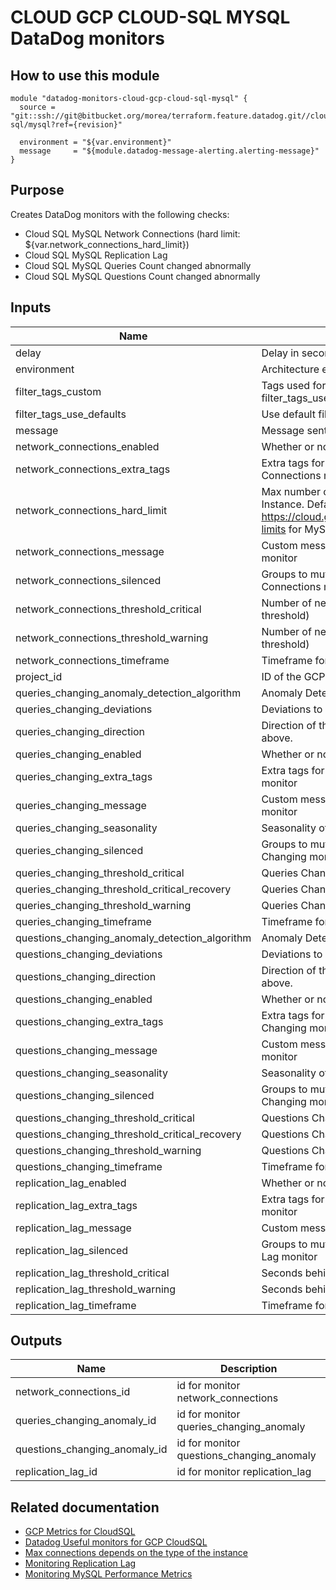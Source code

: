 # CLOUD GCP CLOUD-SQL MYSQL DataDog monitors

## How to use this module

```
module "datadog-monitors-cloud-gcp-cloud-sql-mysql" {
  source = "git::ssh://git@bitbucket.org/morea/terraform.feature.datadog.git//cloud/gcp/cloud-sql/mysql?ref={revision}"

  environment = "${var.environment}"
  message     = "${module.datadog-message-alerting.alerting-message}"
}

```

## Purpose

Creates DataDog monitors with the following checks:

- Cloud SQL MySQL Network Connections (hard limit: ${var.network_connections_hard_limit})
- Cloud SQL MySQL Replication Lag
- Cloud SQL MySQL Queries Count changed abnormally
- Cloud SQL MySQL Questions Count changed abnormally

## Inputs

| Name | Description | Type | Default | Required |
|------|-------------|:----:|:-----:|:-----:|
| delay | Delay in seconds for the metric evaluation | string | `900` | no |
| environment | Architecture environment | string | - | yes |
| filter_tags_custom | Tags used for custom filtering when filter_tags_use_defaults is false | string | `*` | no |
| filter_tags_use_defaults | Use default filter tags convention | string | `true` | no |
| message | Message sent when a monitor is triggered | string | - | yes |
| network_connections_enabled | Whether or not to create the monitor | string | `true` | no |
| network_connections_extra_tags | Extra tags for GCP Cloud SQL Network Connections monitor | list | `<list>` | no |
| network_connections_hard_limit | Max number of connections for the CloudSQL Instance. Default value is the max value on https://cloud.google.com/sql/docs/quotas#fixed-limits for MySQL | string | `4000` | no |
| network_connections_message | Custom message for the Network Connections monitor | string | `` | no |
| network_connections_silenced | Groups to mute for GCP Cloud SQL Network Connections monitor | map | `<map>` | no |
| network_connections_threshold_critical | Number of network connections (critical threshold) | string | `3600` | no |
| network_connections_threshold_warning | Number of network connections (warning threshold) | string | `3200` | no |
| network_connections_timeframe | Timeframe for the Network Connections monitor | string | `last_15m` | no |
| project_id | ID of the GCP Project | string | - | yes |
| queries_changing_anomaly_detection_algorithm | Anomaly Detection Algorithm used | string | `agile` | no |
| queries_changing_deviations | Deviations to detect the anomaly | string | `4` | no |
| queries_changing_direction | Direction of the anomaly. It can be both, below or above. | string | `both` | no |
| queries_changing_enabled | Whether or not to create the monitor | string | `true` | no |
| queries_changing_extra_tags | Extra tags for GCP Cloud SQL Queries Changing monitor | list | `<list>` | no |
| queries_changing_message | Custom message for the Queries Changing monitor | string | `` | no |
| queries_changing_seasonality | Seasonality of the algorithm | string | `weekly` | no |
| queries_changing_silenced | Groups to mute for GCP Cloud SQL Queries Changing monitor | map | `<map>` | no |
| queries_changing_threshold_critical | Queries Changing critical threshold | string | `1` | no |
| queries_changing_threshold_critical_recovery | Queries Changing critical recovery threshold | string | `0.99` | no |
| queries_changing_threshold_warning | Queries Changing warning threshold | string | `0.5` | no |
| queries_changing_timeframe | Timeframe for the Queries Changing mon monitor | string | `last_1h` | no |
| questions_changing_anomaly_detection_algorithm | Anomaly Detection Algorithm used | string | `agile` | no |
| questions_changing_deviations | Deviations to detect the anomaly | string | `4` | no |
| questions_changing_direction | Direction of the anomaly. It can be both, below or above. | string | `both` | no |
| questions_changing_enabled | Whether or not to create the monitor | string | `true` | no |
| questions_changing_extra_tags | Extra tags for GCP Cloud SQL Questions Changing monitor | list | `<list>` | no |
| questions_changing_message | Custom message for the Questions Changing monitor | string | `` | no |
| questions_changing_seasonality | Seasonality of the algorithm | string | `weekly` | no |
| questions_changing_silenced | Groups to mute for GCP Cloud SQL Questions Changing monitor | map | `<map>` | no |
| questions_changing_threshold_critical | Questions Changing critical threshold | string | `1` | no |
| questions_changing_threshold_critical_recovery | Questions Changing critical recovery threshold | string | `0.99` | no |
| questions_changing_threshold_warning | Questions Changing warning threshold | string | `0.5` | no |
| questions_changing_timeframe | Timeframe for the Questions Changing monitor | string | `last_1h` | no |
| replication_lag_enabled | Whether or not to create the monitor | string | `true` | no |
| replication_lag_extra_tags | Extra tags for GCP Cloud SQL SQL Replication monitor | list | `<list>` | no |
| replication_lag_message | Custom message for the Replication Lag monitor | string | `` | no |
| replication_lag_silenced | Groups to mute for GCP Cloud SQL Replication Lag monitor | map | `<map>` | no |
| replication_lag_threshold_critical | Seconds behind the master (critical threshold) | string | `180` | no |
| replication_lag_threshold_warning | Seconds behind the master (warning threshold) | string | `90` | no |
| replication_lag_timeframe | Timeframe for the Replication Lag monitor | string | `last_10m` | no |

## Outputs

| Name | Description |
|------|-------------|
| network_connections_id | id for monitor network_connections |
| queries_changing_anomaly_id | id for monitor queries_changing_anomaly |
| questions_changing_anomaly_id | id for monitor questions_changing_anomaly |
| replication_lag_id | id for monitor replication_lag |

## Related documentation

* [GCP Metrics for CloudSQL](https://cloud.google.com/monitoring/api/metrics_gcp#gcp-cloudsql)
* [Datadog Useful monitors for GCP CloudSQL](https://www.datadoghq.com/blog/monitor-google-cloud-sql/)
* [Max connections depends on the type of the instance](https://cloud.google.com/sql/docs/quotas#fixed-limits)
* [Monitoring Replication Lag](https://cloud.google.com/sql/docs/mysql/high-availability#replication-lag-monitor)
* [Monitoring MySQL Performance Metrics](https://www.datadoghq.com/blog/monitoring-mysql-performance-metrics)
